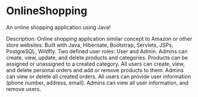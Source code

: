 # OnlineShopping
An online shopping application using Java!

Description:
Online shopping application similar concept to Amazon or other store websites.
Built with Java, Hibernate, Bootstrap, Servlets, JSPs, PostgreSQL, Wildfly.
Two defined user roles: User and Admin.
Admins can create, view, update, and delete products and categories. Products can be assigned or unassigned to a created category.
All users can create, view, and delete personal orders and add or remove products to them. Admins can view or delete all created orders.
All users can provide user information (phone number, address, email). Admins can view all user information, and remove users.
